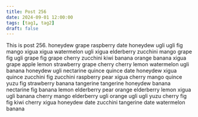 ```yaml
---
title: Post 256
date: 2024-09-01 12:00:00
tags: [tag1, tag2]
draft: false
---
```

This is post 256.
honeydew
grape
raspberry
date
honeydew
ugli
ugli
fig
mango
xigua
xigua
watermelon
ugli
xigua
elderberry
zucchini
mango
grape
fig
ugli
grape
fig
grape
cherry
zucchini
kiwi
banana
orange
banana
xigua
grape
apple
lemon
strawberry
grape
cherry
cherry
lemon
watermelon
ugli
banana
honeydew
ugli
nectarine
quince
quince
date
honeydew
xigua
quince
zucchini
fig
zucchini
raspberry
pear
xigua
cherry
mango
quince
yuzu
fig
strawberry
banana
tangerine
tangerine
honeydew
banana
nectarine
fig
banana
lemon
elderberry
pear
orange
elderberry
lemon
xigua
ugli
banana
cherry
mango
elderberry
ugli
orange
ugli
ugli
yuzu
cherry
fig
fig
kiwi
cherry
xigua
honeydew
date
zucchini
tangerine
date
watermelon
banana
